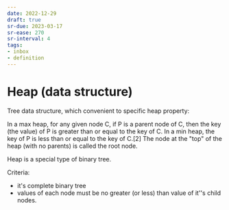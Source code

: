 ```yaml
---
date: 2022-12-29
draft: true
sr-due: 2023-03-17
sr-ease: 270
sr-interval: 4
tags:
- inbox
- definition
---
```


# Heap (data structure)

Tree data structure, which convenient to specific heap property:

In a max heap, for any given node C, if P is a parent node of C, then the key
(the value) of P is greater than or equal to the key of C. In a min heap, the
key of P is less than or equal to the key of C.\[2\] The node at the \"top\" of
the heap (with no parents) is called the root node.

Heap is a special type of binary tree.

Criteria:


- it\'s complete binary tree
- values of each node must be no greater (or less) than value of it\'\'s child
  nodes.